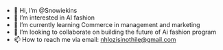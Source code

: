 - 👋 Hi, I’m @Snowiekins
- 👀 I’m interested in AI fashion 
- 🌱 I’m currently learning Commerce in management and marketing 
- 💞️ I’m looking to collaborate on building the future of Ai fashion program 
- 📫 How to reach me via email: nhlozisinothile@gmail.com 

<!---
Snowiekins/Snowiekins is a ✨ special ✨ repository because its `README.md` (this file) appears on your GitHub profile.
You can click the Preview link to take a look at your changes.
--->
